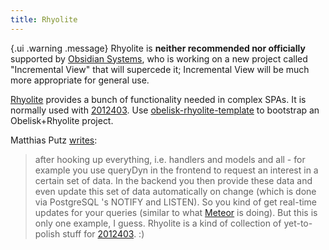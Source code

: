 ```yaml
---
title: Rhyolite
---
```


{.ui .warning .message}
Rhyolite is **neither recommended nor officially** supported by [Obsidian Systems](https://obsidian.systems/), who is working on a new project called "Incremental View" that will supercede it; Incremental View will be much more appropriate for general use.

[Rhyolite](https://github.com/obsidiansystems/rhyolite) provides a bunch of functionality needed in complex SPAs. It is normally used with [2012403](zcf:). Use [obelisk-rhyolite-template](https://github.com/srid/obelisk-rhyolite-template) to bootstrap an Obelisk+Rhyolite project.

Matthias Putz [writes](https://funprog.srid.ca/haskell/reflex-frp.html#192275524):

> after hooking up everything, i.e. handlers and models and all - for example you use queryDyn in the frontend to request an interest in a certain set of data. In the backend you then provide these data and even update this set of data automatically on change (which is done via PostgreSQL 's NOTIFY and LISTEN). So you kind of get real-time updates for your queries (similar to what [Meteor](https://www.meteor.com/) is doing). But this is only one example, I guess. Rhyolite is a kind of collection of yet-to-polish stuff for [2012403](zcf://obelisk). :) 

